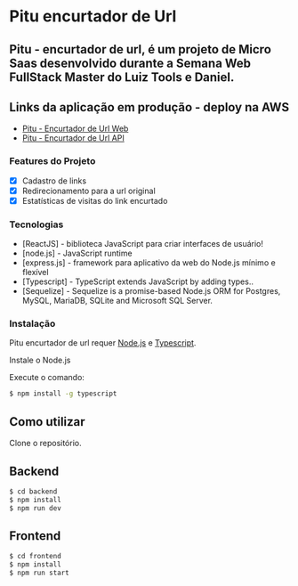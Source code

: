 # Pitu encurtador de Url

## Pitu - encurtador de url, é um projeto de Micro Saas desenvolvido durante a Semana Web FullStack Master do Luiz Tools e Daniel.

## Links da aplicação em produção - deploy na AWS

* [Pitu - Encurtador de Url Web](http://www.pituencurtador.tk/)
* [Pitu - Encurtador de Url API](http://api.pituencurtador.tk:4000/)


### Features do Projeto

- [x] Cadastro de links
- [x] Redirecionamento para a url original
- [x] Estatísticas de visitas do link encurtado

### Tecnologias

* [ReactJS] - biblioteca JavaScript para criar interfaces de usuário!
* [node.js] - JavaScript runtime
* [express.js] - framework para aplicativo da web do Node.js mínimo e flexível
* [Typescript] - TypeScript extends JavaScript by adding types..
* [Sequelize] - Sequelize is a promise-based Node.js ORM for Postgres, MySQL, MariaDB, SQLite and Microsoft SQL Server.

### Instalação

Pitu encurtador de url requer [Node.js](https://nodejs.org/) e [Typescript](https://www.typescriptlang.org/).

Instale o Node.js

Execute o comando:
```sh
$ npm install -g typescript
```



## Como utilizar

Clone o repositório. 

## Backend

```sh
$ cd backend
$ npm install
$ npm run dev
```

## Frontend

```sh
$ cd frontend
$ npm install
$ npm run start
```


